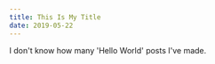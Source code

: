 ```yaml
---
title: This Is My Title
date: 2019-05-22
---
```


I don't know how many 'Hello World' posts I've made.